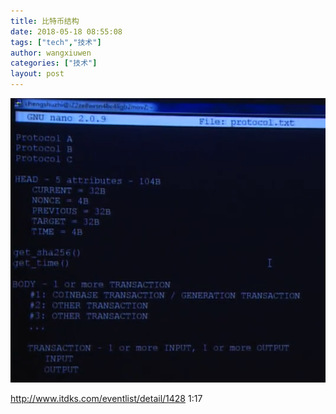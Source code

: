 ```yaml
---
title: 比特币结构
date: 2018-05-18 08:55:08
tags: ["tech","技术"]
author: wangxiuwen
categories: ["技术"]
layout: post
---
```


![image.png](/images/4c5147c9b1c1aabfbfbc0c4272acab66.png)

<http://www.itdks.com/eventlist/detail/1428> 1:17